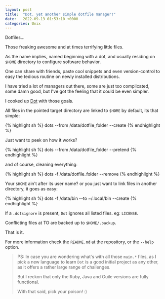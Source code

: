 ```yaml
---
layout: post
title:  "Dot, yet another simple dotfile manager!"
date:   2022-09-13 01:53:10 +0000
categories: Unix
---
```


Dotfiles...

Those freaking awesome and at times terrifying little files. 

As the name implies, named beginning with a dot, and usually residing on `$HOME`
directory to configure software behavior.

One can share with friends, paste cool snippets and even version-control to
easy the tedious routine on newly installed distributions.

I have tried a lot of managers out there, some are just too complicated, some
damn good, but I've got the feeling that it could be even simpler.

I cooked up [Dot](https://github.com/easbarba/dot) with those goals.

All files in the pointed target directory are linked to `$HOME` by default, its that simple:

{% highlight sh %}
dots --from /data/dotfile_folder --create
{% endhighlight %}

Just want to peek on how it works?

{% highlight sh %}
dots --from /data/dotfile_folder --pretend
{% endhighlight %}

and of course, cleaning everything:

{% highlight sh %}
dots -f /data/dotfile_folder --remove
{% endhighlight %}

Your `$HOME` ain't after its user name? or you just want to link files in another
directory, it goes as easy:

{% highlight sh %}
dots -f /data/bin --to ~/.local/bin --create
{% endhighlight %}

If a `.dotsignore` is present, `Dot` ignores all listed files. eg: `LICENSE`.

Conflicting files at TO are backed up to `$HOME/.backup`.

That is it. 

For more information check the `README.md` at the repository, or the `--help` option.

> PS: In case you are wondering what's with all those `main.*` files, as I pick
> a new language to learn `Dot` is a good initial project as any other, as it
> offers a rather large range of challenges. 
>
> But I reckon that only the Ruby, Java and Guile versions are fully functional. 
>
> With that said, pick your poison! :)
